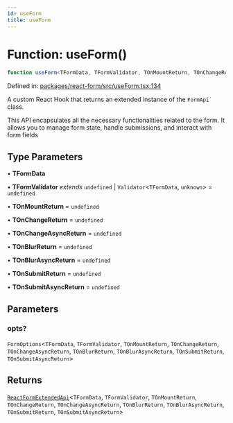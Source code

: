 ```yaml
---
id: useForm
title: useForm
---
```


<!-- DO NOT EDIT: this page is autogenerated from the type comments -->

# Function: useForm()

```ts
function useForm<TFormData, TFormValidator, TOnMountReturn, TOnChangeReturn, TOnChangeAsyncReturn, TOnBlurReturn, TOnBlurAsyncReturn, TOnSubmitReturn, TOnSubmitAsyncReturn>(opts?): ReactFormExtendedApi<TFormData, TFormValidator, TOnMountReturn, TOnChangeReturn, TOnChangeAsyncReturn, TOnBlurReturn, TOnBlurAsyncReturn, TOnSubmitReturn, TOnSubmitAsyncReturn>
```

Defined in: [packages/react-form/src/useForm.tsx:134](https://github.com/TanStack/form/blob/main/packages/react-form/src/useForm.tsx#L134)

A custom React Hook that returns an extended instance of the `FormApi` class.

This API encapsulates all the necessary functionalities related to the form. It allows you to manage form state, handle submissions, and interact with form fields

## Type Parameters

• **TFormData**

• **TFormValidator** *extends* `undefined` \| `Validator`\<`TFormData`, `unknown`\> = `undefined`

• **TOnMountReturn** = `undefined`

• **TOnChangeReturn** = `undefined`

• **TOnChangeAsyncReturn** = `undefined`

• **TOnBlurReturn** = `undefined`

• **TOnBlurAsyncReturn** = `undefined`

• **TOnSubmitReturn** = `undefined`

• **TOnSubmitAsyncReturn** = `undefined`

## Parameters

### opts?

`FormOptions`\<`TFormData`, `TFormValidator`, `TOnMountReturn`, `TOnChangeReturn`, `TOnChangeAsyncReturn`, `TOnBlurReturn`, `TOnBlurAsyncReturn`, `TOnSubmitReturn`, `TOnSubmitAsyncReturn`\>

## Returns

[`ReactFormExtendedApi`](../type-aliases/reactformextendedapi.md)\<`TFormData`, `TFormValidator`, `TOnMountReturn`, `TOnChangeReturn`, `TOnChangeAsyncReturn`, `TOnBlurReturn`, `TOnBlurAsyncReturn`, `TOnSubmitReturn`, `TOnSubmitAsyncReturn`\>
